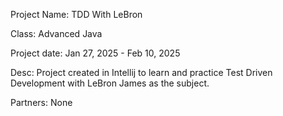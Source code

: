 Project Name: TDD With LeBron

Class: Advanced Java

Project date: Jan 27, 2025 - Feb 10, 2025

Desc: Project created in Intellij to learn and practice Test Driven Development with LeBron James as the subject. 

Partners: None
